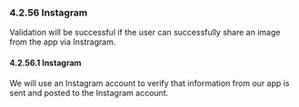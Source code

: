 ### 4.2.56 Instagram

Validation will be successful if the user can successfully share an image from the app via Instragram.

#### 4.2.56.1 Instagram

We will use an Instagram account to verify that information from our app is sent and posted to the Instagram account.


